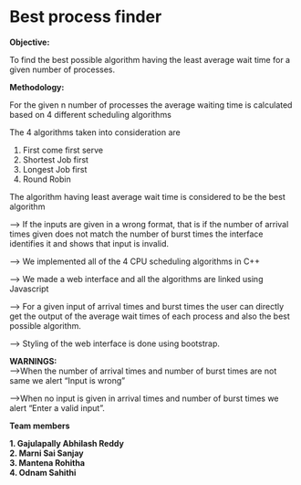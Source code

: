 # Best process finder

**Objective:**

To find the best possible algorithm  having the least average wait time for a given number of processes.

**Methodology:**

For the given n number of processes the average waiting time is calculated based on 4 different scheduling algorithms

The 4 algorithms taken into consideration are
1. First come first serve                                                                                                                          
2. Shortest Job first                                                                                                                                           
3. Longest Job first                                                                                                                                                 
4. Round Robin                                                                                                                                                      

The algorithm having least average wait time is considered to be the best algorithm

--> If the inputs are given in a wrong format, that is if the number of arrival times given does not match the number of burst times the interface identifies it and shows that input is invalid.

--> We implemented all of the 4 CPU scheduling algorithms in C++

--> We made a web interface and  all the algorithms are linked using Javascript 

--> For a given input of arrival times and burst times the user can directly get the output of the average wait times of each process and also the best possible algorithm.

--> Styling of the web interface is done using bootstrap.

**WARNINGS:**                                                                                                                                                         
-->When the number of arrival times and number of burst times are not same we alert “Input is wrong” 

-->When no input is given in arrival times and number of burst times we alert “Enter a valid input”.



**Team members**

__1. Gajulapally Abhilash Reddy__ <br/>                                                                                                                               __2. Marni Sai Sanjay__  <br/>                                                                                                                                         __3. Mantena Rohitha__                                                                                                                                            
__4. Odnam Sahithi__                                                                                                                                            


